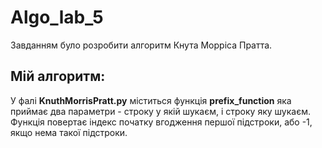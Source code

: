 # Algo_lab_5
Завданням було розробити алгоритм Кнута Морріса Пратта.
## Мій алгоритм:
У фалі **KnuthMorrisPratt.py** міститься функція **prefix_function** яка приймає два параметри - строку у якій шукаєм, і строку яку шукаєм.
Функція повертає індекс початку вгодження першої підстроки, або -1, якщо нема такої підстроки.